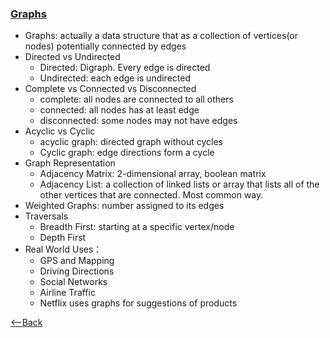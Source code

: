 ### [Graphs](https://codefellows.github.io/common_curriculum/data_structures_and_algorithms/Code_401/class-35/resources/graphs.html)
* Graphs: actually a data structure that as a collection of vertices(or nodes) potentially connected by edges
* Directed vs Undirected
  * Directed: Digraph. Every edge is directed
  * Undirected: each edge is undirected
* Complete vs Connected vs Disconnected
  * complete: all nodes are connected to all others
  * connected: all nodes has at least edge
  * disconnected: some nodes may not have edges
* Acyclic vs Cyclic
  * acyclic graph: directed graph without cycles
  * Cyclic graph: edge directions form a cycle
* Graph Representation
  * Adjacency Matrix: 2-dimensional array, boolean matrix
  * Adjacency List: a collection of linked lists or array that lists all of the other vertices that are connected. Most common way.
* Weighted Graphs: number assigned to its edges
* Traversals
  * Breadth First: starting at a specific vertex/node
  * Depth First
* Real World Uses：
  * GPS and Mapping
  * Driving Directions
  * Social Networks
  * Airline Traffic
  * Netflix uses graphs for suggestions of products

[<--Back](README.md)